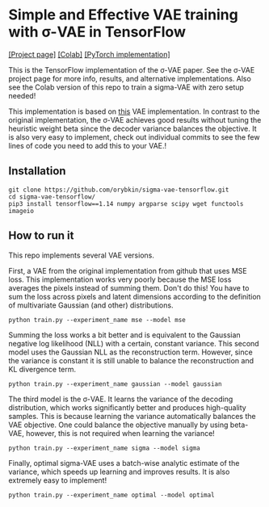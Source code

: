 # Simple and Effective VAE training with σ-VAE in TensorFlow

[[Project page]](https://orybkin.github.io/sigma-vae/) [[Colab]](https://colab.research.google.com/drive/1XstWM57-LyIogBCcKgtvUmo6b7bVhuNM?usp=sharing) [[PyTorch implementation]](https://github.com/orybkin/sigma-vae-pytorch) 

This is the TensorFlow implementation of the σ-VAE paper. See the σ-VAE project page for more info, results, and alternative
 implementations. Also see the Colab version of this repo to train a sigma-VAE with zero setup needed!

This implementation is based on [this](https://github.com/LynnHo/VAE-Tensorflow) VAE implementation. In contrast to the original implementation,  the σ-VAE 
achieves good results without tuning the heuristic weight beta since the decoder variance balances the objective. 
It is also very easy to implement, check out individual commits to see the few lines of code you need to add this to your VAE.!

## Installation
```
git clone https://github.com/orybkin/sigma-vae-tensorflow.git
cd sigma-vae-tensorflow/
pip3 install tensorflow==1.14 numpy argparse scipy wget functools imageio
```

## How to run it 

This repo implements several VAE versions.

First, a VAE from the original implementation from github that uses MSE loss. This implementation works very poorly because
the MSE loss averages the pixels instead of summing them. Don't do this! You have to sum the loss across pixels and
latent dimensions according to the definition of multivariate Gaussian (and other) distributions.
```
python train.py --experiment_name mse --model mse
```

Summing the loss works a bit better and is equivalent to the Gaussian negative log likelihood (NLL) with a certain, constant 
variance. This second model uses the Gaussian NLL as the reconstruction term. However, since the variance is constant
it is still unable to balance the reconstruction and KL divergence term.
```
python train.py --experiment_name gaussian --model gaussian
```

The third model is the σ-VAE. It learns the variance of the decoding distribution, which works significantly better and produces
high-quality samples. This is because learning the variance automatically balances the VAE objective. One could balance 
the objective manually by using beta-VAE, however, this is not required when learning the variance!
```
python train.py --experiment_name sigma --model sigma
```

Finally, optimal sigma-VAE uses a batch-wise analytic estimate of the variance, which speeds up learning and improves results.
It is also extremely easy to implement! 
```
python train.py --experiment_name optimal --model optimal
```